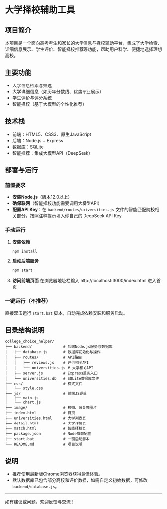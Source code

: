 # 大学择校辅助工具

## 项目简介

本项目是一个面向高考考生和家长的大学信息与择校辅助平台，集成了大学检索、详细信息展示、学生评价、智能择校推荐等功能，帮助用户科学、便捷地选择理想高校。

## 主要功能
- 大学信息检索与筛选
- 大学详细信息（如历年分数线、优势专业展示）
- 学生评价与评分系统
- 智能择校（基于大模型的个性化推荐）

## 技术栈
- 前端：HTML5、CSS3、原生JavaScript
- 后端：Node.js + Express
- 数据库：SQLite
- 智能推荐：集成大模型API（DeepSeek）

## 部署与运行

### 前置要求
- **安装Node.js**（版本12.0以上）
- **确保联网**（智能择校功能需要调用大模型API）
- **配置API Key**：在 `backend/routes/universities.js` 文件的智能匹配院校相关部分，按照注释提示填入你自己的 DeepSeek API Key

### 手动运行
1. **安装依赖**
   ```bash
   npm install
   ```
2. **启动后端服务**
   ```bash
   npm start
   ```
3. **访问前端页面**
   在浏览器地址栏输入 http://localhost:3000/index.html 进入首页

### 一键运行（不推荐）
直接双击运行 `start.bat` 脚本，自动完成依赖安装和服务启动。

## 目录结构说明
```
college_choice_helper/
├── backend/              # 后端Node.js服务与数据库
│   ├── database.js       # 数据库初始化与操作
│   ├── routes/           # API路由
│   │   ├── reviews.js    # 评价相关API
│   │   └── universities.js # 大学相关API
│   ├── server.js         # Express服务入口
│   └── universities.db   # SQLite数据库文件
├── css/                  # 样式文件
│   └── style.css
├── js/                   # 前端JS逻辑
│   ├── main.js
│   └── chart.js
├── image/                # 校徽、背景等图片
├── index.html            # 首页
├── universities.html     # 大学列表页
├── detail.html           # 大学详情页
├── match.html            # 智能择校页
├── package.json          # Node依赖配置
├── start.bat             # 一键启动脚本
└── README.md             # 项目说明
```

## 说明
- 推荐使用最新版Chrome浏览器获得最佳体验。
- 默认数据库已包含部分高校和评价数据，如需自定义初始数据，可修改 `backend/database.js`。

---
如有建议或问题，欢迎反馈与交流！ 
